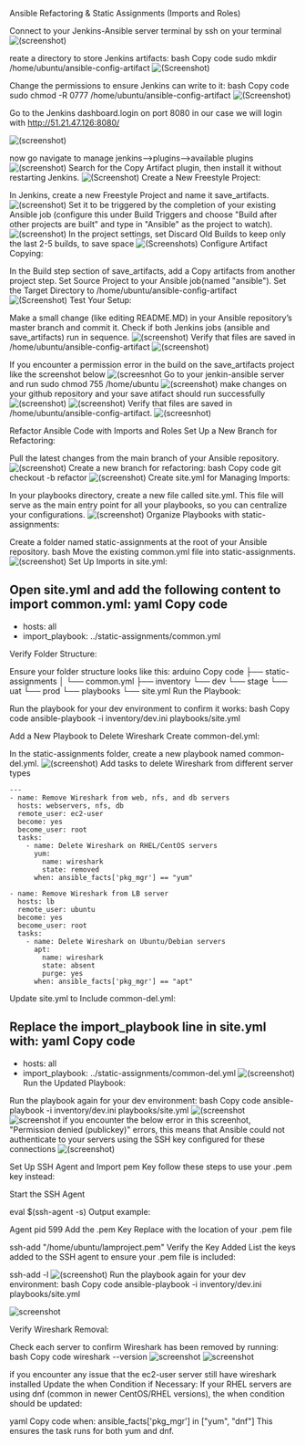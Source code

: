 Ansible Refactoring & Static Assignments (Imports and Roles)

Connect to your Jenkins-Ansible server terminal by ssh on your terminal
![(screenshot)](https://github.com/Prince-Tee/Ansible_Refactoring/blob/main/screenshot%20from%20my%20env/ssh%20into%20you%20jenkins%20server.png)

reate a directory to store Jenkins artifacts:
bash
Copy code
sudo mkdir /home/ubuntu/ansible-config-artifact
![(Screenshot)](https://github.com/Prince-Tee/Ansible_Refactoring/blob/main/screenshot%20from%20my%20env/create%20director%20and%20change%20permission.png)

Change the permissions to ensure Jenkins can write to it:
bash
Copy code
sudo chmod -R 0777 /home/ubuntu/ansible-config-artifact
![(Screenshot)](https://github.com/Prince-Tee/Ansible_Refactoring/blob/main/screenshot%20from%20my%20env/create%20director%20and%20change%20permission.png)

Go to the Jenkins dashboard.login on port 8080 in our case we will login with
http://51.21.47.126:8080/

![(screenshot)](https://github.com/Prince-Tee/Ansible_Refactoring/blob/main/screenshot%20from%20my%20env/go%20to%20your%20jenkins%20server.png)

now go navigate to manage jenkins-->plugins-->available plugins
![(screenshot)](https://github.com/Prince-Tee/Ansible_Refactoring/blob/main/screenshot%20from%20my%20env/available%20plugins.png)
Search for the Copy Artifact plugin, then install it without restarting Jenkins.
![(Screenshot)](https://github.com/Prince-Tee/Ansible_Refactoring/blob/main/screenshot%20from%20my%20env/install%20Copy%20Artifact%20without%20restarting.png)
Create a New Freestyle Project:

In Jenkins, create a new Freestyle Project and name it save_artifacts.
![(screenshot)](https://github.com/Prince-Tee/Ansible_Refactoring/blob/main/screenshot%20from%20my%20env/create%20a%20new%20freestyle%20project%20in%20jenkins.png)
Set it to be triggered by the completion of your existing Ansible job (configure this under Build Triggers and choose "Build after other projects are built" and type in "Ansible" as the project to watch).
![(screenshot)](https://github.com/Prince-Tee/Ansible_Refactoring/blob/main/screenshot%20from%20my%20env/buid%20triggers%20configurations.png)
In the project settings, set Discard Old Builds to keep only the last 2-5 builds, to save space
![(Screenshots)](https://github.com/Prince-Tee/Ansible_Refactoring/blob/main/screenshot%20from%20my%20env/set%20Discard%20Old%20Builds%20to%20keep%20only%20the%20last%202%205%20builds.png)
Configure Artifact Copying:

In the Build step section of save_artifacts, add a Copy artifacts from another project step.
Set Source Project to your Ansible job(named "ansible").
Set the Target Directory to /home/ubuntu/ansible-config-artifact
![(Screenshot)](https://github.com/Prince-Tee/Ansible_Refactoring/blob/main/screenshot%20from%20my%20env/buid%20steps%20configurations.png)
Test Your Setup:

Make a small change (like editing README.MD) in your Ansible repository’s master branch and commit it.
Check if both Jenkins jobs (ansible and save_artifacts) run in sequence.
![(screenshot)](https://github.com/Prince-Tee/Ansible_Refactoring/blob/main/screenshot%20from%20my%20env/jenkins%20and%20ansible%20run%20in%20sequence.png)
Verify that files are saved in /home/ubuntu/ansible-config-artifact
![(screenshot)](https://github.com/Prince-Tee/Ansible_Refactoring/blob/main/screenshot%20from%20my%20env/verify%20that%20artifacts%20are%20save%20on%20your%20jenkins%20server.png)

If you encounter a permission error in the build on the save_artifacts project like the screenshot below
![(screesnhot](https://github.com/Prince-Tee/Ansible_Refactoring/blob/main/screenshot%20from%20my%20env/error%20encountered%20in%20save%20atifacts.png)
Go to your jenkin-ansible server and run sudo chmod 755 /home/ubuntu
![(screenshot)](https://github.com/Prince-Tee/Ansible_Refactoring/blob/main/screenshot%20from%20my%20env/run%20chmod%20755%20home%20ubutu%20to%20solve%20error.png)
make changes on your github repository and your save atifact should run successfully
![(screenshot)](https://github.com/Prince-Tee/Ansible_Refactoring/blob/main/screenshot%20from%20my%20env/save%20artifact%20successfull.png)
![(screenshot)](https://github.com/Prince-Tee/Ansible_Refactoring/blob/main/screenshot%20from%20my%20env/save%20artifact%20successfull2.png)
Verify that files are saved in /home/ubuntu/ansible-config-artifact.
![(screesnhot)](https://github.com/Prince-Tee/Ansible_Refactoring/blob/main/screenshot%20from%20my%20env/verify%20that%20artifacts%20are%20save%20on%20your%20jenkins%20server.png)

Refactor Ansible Code with Imports and Roles
Set Up a New Branch for Refactoring:

Pull the latest changes from the main branch of your Ansible repository.
![(screenshot)](https://github.com/Prince-Tee/Ansible_Refactoring/blob/main/screenshot%20from%20my%20env/Pull%20the%20latest%20changes%20from%20the%20main%20branch%20of%20your%20Ansible%20repository.PNG)
Create a new branch for refactoring:
bash
Copy code
git checkout -b refactor
![(screenshot)](https://github.com/Prince-Tee/Ansible_Refactoring/blob/main/screenshot%20from%20my%20env/creating%20a%20new%20branch.PNG)
Create site.yml for Managing Imports:

In your playbooks directory, create a new file called site.yml.
This file will serve as the main entry point for all your playbooks, so you can centralize your configurations.
![(screenshot)](https://github.com/Prince-Tee/Ansible_Refactoring/blob/main/screenshot%20from%20my%20env/create%20the%20site%20yml.PNG)
Organize Playbooks with static-assignments:

Create a folder named static-assignments at the root of your Ansible repository.
bash
Move the existing common.yml file into static-assignments.
![(screenshot)](https://github.com/Prince-Tee/Ansible_Refactoring/blob/main/screenshot%20from%20my%20env/create%20the%20site%20yml.PNG)
Set Up Imports in site.yml:

Open site.yml and add the following content to import common.yml:
yaml
Copy code
---
- hosts: all
- import_playbook: ../static-assignments/common.yml

Verify Folder Structure:

Ensure your folder structure looks like this:
arduino
Copy code
├── static-assignments
│   └── common.yml
├── inventory
    └── dev
    └── stage
    └── uat
    └── prod
└── playbooks
    └── site.yml
Run the Playbook:

Run the playbook for your dev environment to confirm it works:
bash
Copy code
ansible-playbook -i inventory/dev.ini playbooks/site.yml
  
Add a New Playbook to Delete Wireshark
Create common-del.yml:

In the static-assignments folder, create a new playbook named common-del.yml.
![(screenshot)](https://github.com/Prince-Tee/Ansible_Refactoring/blob/main/screenshot%20from%20my%20env/create%20common%20del%20yml.PNG)
Add tasks to delete Wireshark from different server types
```
---
- name: Remove Wireshark from web, nfs, and db servers
  hosts: webservers, nfs, db
  remote_user: ec2-user
  become: yes
  become_user: root
  tasks:
    - name: Delete Wireshark on RHEL/CentOS servers
      yum:
        name: wireshark
        state: removed
      when: ansible_facts['pkg_mgr'] == "yum"

- name: Remove Wireshark from LB server
  hosts: lb
  remote_user: ubuntu
  become: yes
  become_user: root
  tasks:
    - name: Delete Wireshark on Ubuntu/Debian servers
      apt:
        name: wireshark
        state: absent
        purge: yes
      when: ansible_facts['pkg_mgr'] == "apt"
```
Update site.yml to Include common-del.yml:

Replace the import_playbook line in site.yml with:
yaml
Copy code
---
- hosts: all
- import_playbook: ../static-assignments/common-del.yml
![(screenshot)](https://github.com/Prince-Tee/Ansible_Refactoring/blob/main/screenshot%20from%20my%20env/update%20site%20yml%20file.PNG)
Run the Updated Playbook:

Run the playbook again for your dev environment:
bash
Copy code
ansible-playbook -i inventory/dev.ini playbooks/site.yml
![(screenshot](https://github.com/Prince-Tee/Ansible_Refactoring/blob/main/screenshot%20from%20my%20env/run%20your%20playbook.PNG)
![screenshot](https://github.com/Prince-Tee/Ansible_Refactoring/blob/main/screenshot%20from%20my%20env/run%20the%20playbook.png)
if you encounter the below error in this screenhot,  "Permission denied (publickey)" errors, this means that Ansible could not authenticate to your servers using the SSH key configured for these connections
![(screenshot)](https://github.com/Prince-Tee/Ansible_Refactoring/blob/main/screenshot%20from%20my%20env/permission%20error%20encountered.PNG)

Set Up SSH Agent and Import pem Key
follow these steps to use your .pem key instead:

Start the SSH Agent

eval $(ssh-agent -s)
Output example:

Agent pid 599
Add the .pem Key
Replace <path-to-pem-file> with the location of your .pem file 

ssh-add "/home/ubuntu/lamproject.pem"
Verify the Key Added
List the keys added to the SSH agent to ensure your .pem file is included:

ssh-add -l
![(screenshot)](https://github.com/Prince-Tee/Ansible_Refactoring/blob/main/screenshot%20from%20my%20env/setting%20up%20ssh%20agent.PNG)
Run the playbook again for your dev environment:
bash
Copy code
ansible-playbook -i inventory/dev.ini playbooks/site.yml

![screenshot](https://github.com/Prince-Tee/Ansible_Refactoring/blob/main/screenshot%20from%20my%20env/run%20the%20playbook.png)

Verify Wireshark Removal:

Check each server to confirm Wireshark has been removed by running:
bash
Copy code
wireshark --version
![screenshot](https://github.com/Prince-Tee/Ansible_Refactoring/blob/main/screenshot%20from%20my%20env/verify%20that%20wireshark%20is%20successfully%20deleted.PNG)
![screenshot](https://github.com/Prince-Tee/Ansible_Refactoring/blob/main/screenshot%20from%20my%20env/check%20the%20servers%20if%20wireshark%20is%20removed.png)

if you encounter any issue that the ec2-user server still have wireshark installed Update the when Condition if Necessary: If your RHEL servers are using dnf (common in newer CentOS/RHEL versions), the when condition should be updated:

yaml
Copy code
when: ansible_facts['pkg_mgr'] in ["yum", "dnf"]
This ensures the task runs for both yum and dnf.